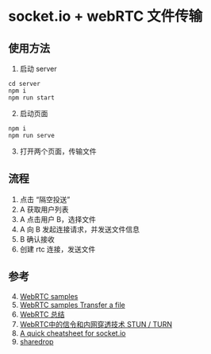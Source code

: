 # socket.io + webRTC 文件传输

## 使用方法

1. 启动 server
```
cd server
npm i
npm run start
```

2. 启动页面
```
npm i
npm run serve
```

3. 打开两个页面，传输文件

## 流程

1. 点击 “隔空投送”
2. A 获取用户列表
3. A 点击用户 B，选择文件
4. A 向 B 发起连接请求，并发送文件信息
5. B 确认接收
6. 创建 rtc 连接，发送文件

## 参考
4. [WebRTC samples](https://webrtc.github.io/samples/)
1. [WebRTC samples Transfer a file](https://webrtc.github.io/samples/src/content/datachannel/filetransfer/)
2. [WebRTC 总结](https://ejin66.github.io/2018/09/03/webrtc-summary.html)
3. [WebRTC中的信令和内网穿透技术 STUN / TURN](https://blog.csdn.net/shaosunrise/article/details/83627828)
5. [A quick cheatsheet for socket.io](https://gist.github.com/alexpchin/3f257d0bb813e2c8c476)
6. [sharedrop](https://github.com/szimek/sharedrop)
